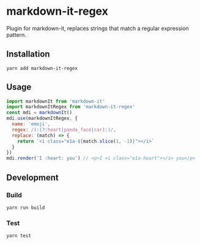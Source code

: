 # markdown-it-regex

Plugin for markdown-it, replaces strings that match a regular expression pattern.


## Installation

```
yarn add markdown-it-regex
```


## Usage

```javascript
import markdownIt from 'markdown-it'
import markdownItRegex from 'markdown-it-regex'
const mdi = markdownIt()
mdi.use(markdownItRegex, {
  name: 'emoji',
  regex: /(:(?:heart|panda_face|car):)/,
  replace: (match) => {
    return `<i class="e1a-${match.slice(1, -1)}"></i>`
  }
})
mdi.render('I :heart: you') // <p>I <i class="e1a-heart"></i> you</p>
```


## Development

### Build

```
yarn run build
```

### Test

```
yarn test
```
